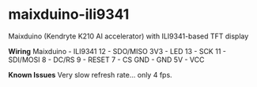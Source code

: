 # maixduino-ili9341
Maixduino (Kendryte K210 AI accelerator) with ILI9341-based TFT display

**Wiring**
Maixduino - ILI9341
12        - SDO/MISO
3V3       - LED
13        - SCK
11        - SDI/MOSI
8         - DC/RS
9         - RESET
7         - CS
GND       - GND
5V        - VCC

**Known Issues**
Very slow refresh rate... only 4 fps.
